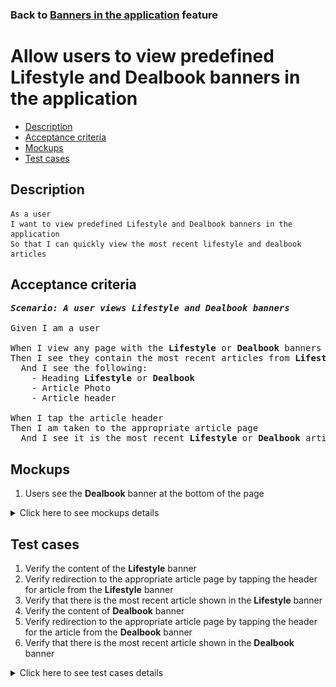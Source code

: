 ### Back to [Banners in the application](../../) feature

# Allow users to view predefined Lifestyle and Dealbook banners in the application

- [Description](#description)
- [Acceptance criteria](#acceptance-criteria)
- [Mockups](#mockups)
- [Test cases](#test-cases)

## Description

    As a user
    I want to view predefined Lifestyle and Dealbook banners in the application
    So that I can quickly view the most recent lifestyle and dealbook articles

## Acceptance criteria

<pre>
<b><i>Scenario: A user views Lifestyle and Dealbook banners</i></b>

Given I am a user

When I view any page with the <b>Lifestyle</b> or <b>Dealbook</b> banners
Then I see they contain the most recent articles from <b>Lifestyle</b> or <b>Dealbook</b>
  And I see the following:
    - Heading <b>Lifestyle</b> or <b>Dealbook</b>
    - Article Photo
    - Article header

When I tap the article header
Then I am taken to the appropriate article page
  And I see it is the most recent <b>Lifestyle</b> or <b>Dealbook</b> article page
</pre>

## Mockups

1. Users see the <b>Dealbook</b> banner at the bottom of the page

<details>
  <summary>Click here to see mockups details</summary>

**1. Users see the Dealbook banner at the bottom of the pagen:**

![Users see the Dealbook banner in the sidebar section](/sports_hub_portal/mobile_application_features/banners/images/application_dealbook_banner.png)

</details>

## Test cases

1. Verify the content of the <b>Lifestyle</b> banner
2. Verify redirection to the appropriate article page by tapping the header for article from the <b>Lifestyle</b> banner
3. Verify that there is the most recent article shown in the <b>Lifestyle</b> banner
4. Verify the content of <b>Dealbook</b> banner
5. Verify redirection to the appropriate article page by tapping the header for the article from the <b>Dealbook</b> banner
6. Verify that there is the most recent article shown in the <b>Dealbook</b> banner

<details>
  <summary>Click here to see test cases details</summary>

### **#1. Verify the content of the Lifestyle banner**

|Preconditions|Steps|Expected result
--------------|-----|----------
|- The <b>Lifestyle</b> banner is enabled|1) Examine the Lifestyle banner after the main page content|1) The Lifestyle banner contains:</br>- Heading <b>Lifestyle</b></br>- Article photo</br>- Article header|

### **#2. Verify redirection to the appropriate article page by tapping the header for the article from the Lifestyle banner**

|Preconditions|Steps|Expected result
--------------|-----|----------
|- The <b>Lifestyle</b> banner is enabled</br>- The user is on any page|1) Tap the header for the <b>Lifestyle</b> banner article|1) The user is redirected to the appropriate article page|

### **#3. Verify that there is the most recent article shown in the Lifestyle banner**

|Preconditions|Steps|Expected result
--------------|-----|----------
|- The <b>Lifestyle</b> banner is enabled</br>- The user is on any page|1) Examine the <b>Lifestyle</b> banner|1) The <b>Lifestyle</b> banner contains the most recent article from the <b>Lifestyle</b> articles|

### **#4. Verify the content of Dealbook banner**

|Preconditions|Steps|Expected result
--------------|-----|----------
|- The <b>Dealbook</b> banner is enabled|1) Examine the <b>Dealbook</b> banner after the main page content|1) The <b>Dealbook</b> banner contains:</br>- Heading <b>Dealbook</b></br>- Article photo</br>- Article header|

### **#5. Verify redirection to the appropriate article page by tapping the header for the article from the Dealbook banner**

|Preconditions|Steps|Expected result
--------------|-----|----------
|- The <b>Dealbook</b> banner is enabled</br>- The user is on any page|1) Tap the header for the <b>Dealbook</b> banner article|1) The user is redirected to the appropriate article page|

### **#6. Verify that there is the most recent article shown in the Dealbook banner**

|Preconditions|Steps|Expected result
--------------|-----|----------
|- The <b>Dealbook</b> banner is enabled</br>- The user is on any page|1) Examine the <b>Dealbook</b> banner|1) The <b>Dealbook</b> banner contains the most recent article from the <b>Dealbook</b> articles|
</details>
